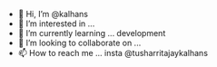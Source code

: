 - 👋 Hi, I’m @kalhans
- 👀 I’m interested in ...
- 🌱 I’m currently learning ... development 
- 💞️ I’m looking to collaborate on ...
- 📫 How to reach me ... insta @tusharritajaykalhans


